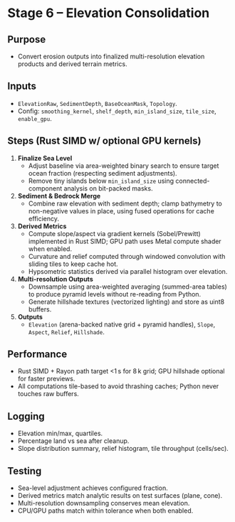 # Stage 6 – Elevation Consolidation

## Purpose
- Convert erosion outputs into finalized multi-resolution elevation products and derived terrain metrics.

## Inputs
- `ElevationRaw`, `SedimentDepth`, `BaseOceanMask`, `Topology`.
- Config: `smoothing_kernel`, `shelf_depth`, `min_island_size`, `tile_size`, `enable_gpu`.

## Steps (Rust SIMD w/ optional GPU kernels)
1. **Finalize Sea Level**
   - Adjust baseline via area-weighted binary search to ensure target ocean fraction (respecting sediment adjustments).
   - Remove tiny islands below `min_island_size` using connected-component analysis on bit-packed masks.
2. **Sediment & Bedrock Merge**
   - Combine raw elevation with sediment depth; clamp bathymetry to non-negative values in place, using fused operations for cache efficiency.
3. **Derived Metrics**
   - Compute slope/aspect via gradient kernels (Sobel/Prewitt) implemented in Rust SIMD; GPU path uses Metal compute shader when enabled.
   - Curvature and relief computed through windowed convolution with sliding tiles to keep cache hot.
   - Hypsometric statistics derived via parallel histogram over elevation.
4. **Multi-resolution Outputs**
   - Downsample using area-weighted averaging (summed-area tables) to produce pyramid levels without re-reading from Python.
   - Generate hillshade textures (vectorized lighting) and store as uint8 buffers.
5. **Outputs**
   - `Elevation` (arena-backed native grid + pyramid handles), `Slope`, `Aspect`, `Relief`, `Hillshade`.

## Performance
- Rust SIMD + Rayon path target <1 s for 8 k grid; GPU hillshade optional for faster previews.
- All computations tile-based to avoid thrashing caches; Python never touches raw buffers.

## Logging
- Elevation min/max, quartiles.
- Percentage land vs sea after cleanup.
- Slope distribution summary, relief histogram, tile throughput (cells/sec).

## Testing
- Sea-level adjustment achieves configured fraction.
- Derived metrics match analytic results on test surfaces (plane, cone).
- Multi-resolution downsampling conserves mean elevation.
- CPU/GPU paths match within tolerance when both enabled.
